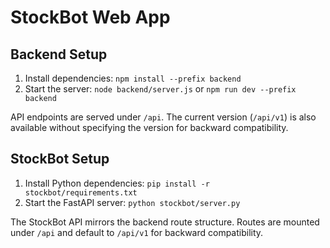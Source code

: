 # StockBot Web App

## Backend Setup
1. Install dependencies: `npm install --prefix backend`
2. Start the server: `node backend/server.js` or `npm run dev --prefix backend`

API endpoints are served under `/api`. The current version (`/api/v1`) is also available without specifying the version for backward compatibility.

## StockBot Setup
1. Install Python dependencies: `pip install -r stockbot/requirements.txt`
2. Start the FastAPI server: `python stockbot/server.py`

The StockBot API mirrors the backend route structure. Routes are mounted under `/api` and default to `/api/v1` for backward compatibility.

